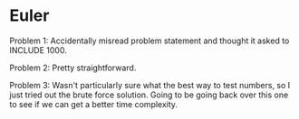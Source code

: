 # Euler
Problem 1: Accidentally misread problem statement and thought it asked to INCLUDE 1000. 

Problem 2: Pretty straightforward. 

Problem 3: Wasn't particularly sure what the best way to test numbers, so I just tried out the brute force solution. Going to be going back over this one to see if we can get a better time complexity.  
